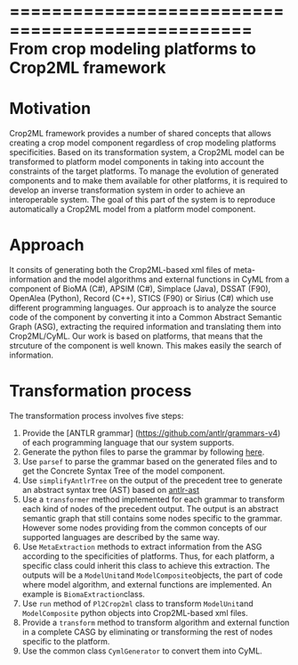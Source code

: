 =================================================
From crop modeling platforms to Crop2ML framework
=================================================

Motivation
==========
Crop2ML framework provides a number of shared concepts that allows creating a crop model component regardless of crop modeling platforms specificities. Based on its transformation 
system, a Crop2ML model can be transformed to platform model components in taking into account the constraints of the target platforms. To manage the evolution of generated components and to make them available for other platforms, it is required to develop an inverse transformation system in order to achieve an interoperable system.
The goal of this part of the system is to reproduce automatically a Crop2ML model from a platform model component.

Approach
========
It consits of generating both the Crop2ML-based xml files of meta-information and the model algorithms and external functions in CyML from a component of BioMA (C#), APSIM (C#), Simplace (Java), DSSAT (F90), OpenAlea (Python), Record (C++), STICS (F90) or Sirius (C#) which use different programming languages.
Our approach is to analyze the source code of the component by converting it into a Common Abstract Semantic Graph (ASG), extracting the required information and translating them into Crop2ML/CyML.
Our work is based on platforms, that means that the strcuture of the component is well known. This makes easily the search of information. 

Transformation process
======================
The transformation process involves five steps:

1. Provide the [ANTLR grammar] (https://github.com/antlr/grammars-v4) of each programming language that our system supports. 
2. Generate the python files to parse the grammar by following [here](https://github.com/antlr/antlr4/blob/master/doc/python-target.md). 
3. Use `parsef` to parse the grammar based on the generated files and to get the Concrete Syntax Tree of the model component. 
4. Use `simplifyAntlrTree` on the output of the precedent tree to generate an abstract syntax tree (AST) based on [antlr-ast](https://github.com/datacamp/antlr-ast)
5. Use a `transformer` method implemented for each grammar to transform each kind of nodes of the precedent output. The output is an abstract semantic graph that still contains some nodes specific to the grammar. However some nodes providing from the common concepts of our supported languages are described by the same way. 
6. Use `MetaExtraction` methods to extract information from the ASG according to the specificities of platforms. Thus, for each platform, a specific class could inherit this class to achieve this extraction. The outputs will be a `ModelUnit`and `ModelComposite`objects, the part of code where model algorithm, and external functions are implemented. An example is `BiomaExtraction`class.
7. Use `run` method of `Pl2Crop2ml` class to transform `ModelUnit`and `ModelComposite` python objects into Crop2ML-based xml files.
8. Provide a `transform` method to transform algorithm and external function in a complete CASG by eliminating or transforming the rest of nodes specific to the platform. 
9. Use the common class `CymlGenerator` to convert them into CyML.




